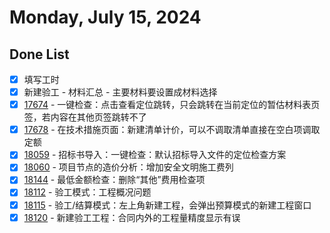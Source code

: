 # Monday, July 15, 2024

## Done List

- [x] 填写工时
- [x] 新建验工 - 材料汇总 - 主要材料要设置成材料选择
- [x] [17674](http://49.4.7.28:8081/task-view-17674.html) - 一键检查：点击查看定位跳转，只会跳转在当前定位的暂估材料表页签，若内容在其他页签跳转不了
- [x] [17678](http://49.4.7.28:8081/task-view-17678.html) - 在技术措施页面：新建清单计价，可以不调取清单直接在空白项调取定额
- [x] [18059](http://49.4.7.28:8081/task-view-18059.html) - 招标书导入：一键检查：默认招标导入文件的定位检查方案
- [x] [18060](http://49.4.7.28:8081/task-view-18060.html) - 项目节点的造价分析：增加安全文明施工费列
- [x] [18144](http://49.4.7.28:8081/task-view-18144.html) - 最低金额检查：删除“其他”费用检查项
- [x] [18112](http://49.4.7.28:8081/task-view-18112.html) - 验工模式：工程概况问题
- [x] [18115](http://49.4.7.28:8081/task-view-18115.html) - 验工/结算模式：左上角新建工程，会弹出预算模式的新建工程窗口
- [x] [18120](http://49.4.7.28:8081/task-view-18120.html) - 新建验工工程：合同内外的工程量精度显示有误
